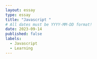 ```yaml
---
layout: essay
type: essay
title: "Javascript "
# All dates must be YYYY-MM-DD format!
date: 2023-09-14
published: false
labels:
  - Javascript
  - Learning
---
```

